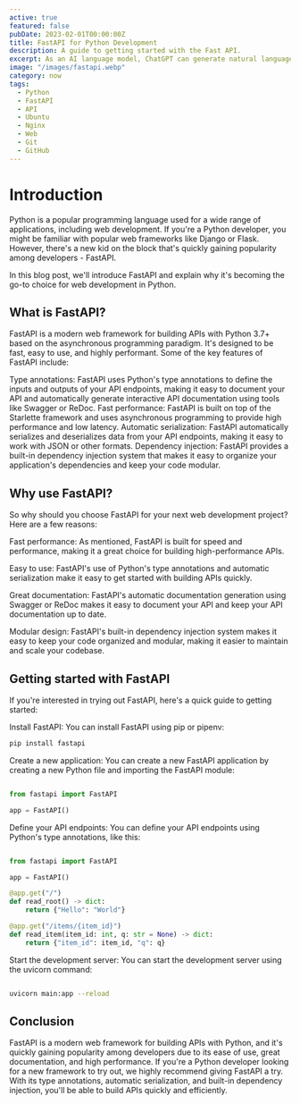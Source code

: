 ```yaml
---
active: true
featured: false
pubDate: 2023-02-01T00:00:00Z
title: FastAPI for Python Development
description: A guide to getting started with the Fast API.
excerpt: As an AI language model, ChatGPT can generate natural language text in response to prompts given to it.
image: "/images/fastapi.webp"
category: now
tags:
  - Python
  - FastAPI
  - API
  - Ubuntu
  - Nginx
  - Web
  - Git
  - GitHub
---
```


# Introduction

Python is a popular programming language used for a wide range of applications, including web development. If you're a Python developer, you might be familiar with popular web frameworks like Django or Flask. However, there's a new kid on the block that's quickly gaining popularity among developers - FastAPI.

In this blog post, we'll introduce FastAPI and explain why it's becoming the go-to choice for web development in Python.

## What is FastAPI?

FastAPI is a modern web framework for building APIs with Python 3.7+ based on the asynchronous programming paradigm. It's designed to be fast, easy to use, and highly performant. Some of the key features of FastAPI include:

Type annotations: FastAPI uses Python's type annotations to define the inputs and outputs of your API endpoints, making it easy to document your API and automatically generate interactive API documentation using tools like Swagger or ReDoc.
Fast performance: FastAPI is built on top of the Starlette framework and uses asynchronous programming to provide high performance and low latency.
Automatic serialization: FastAPI automatically serializes and deserializes data from your API endpoints, making it easy to work with JSON or other formats.
Dependency injection: FastAPI provides a built-in dependency injection system that makes it easy to organize your application's dependencies and keep your code modular.

## Why use FastAPI?

So why should you choose FastAPI for your next web development project? Here are a few reasons:

Fast performance: As mentioned, FastAPI is built for speed and performance, making it a great choice for building high-performance APIs.

Easy to use: FastAPI's use of Python's type annotations and automatic serialization make it easy to get started with building APIs quickly.

Great documentation: FastAPI's automatic documentation generation using Swagger or ReDoc makes it easy to document your API and keep your API documentation up to date.

Modular design: FastAPI's built-in dependency injection system makes it easy to keep your code organized and modular, making it easier to maintain and scale your codebase.

## Getting started with FastAPI

If you're interested in trying out FastAPI, here's a quick guide to getting started:

Install FastAPI: You can install FastAPI using pip or pipenv:

```bash
pip install fastapi
```

Create a new application: You can create a new FastAPI application by creating a new Python file and importing the FastAPI module:

```python

from fastapi import FastAPI

app = FastAPI()
```

Define your API endpoints: You can define your API endpoints using Python's type annotations, like this:

```python

from fastapi import FastAPI

app = FastAPI()

@app.get("/")
def read_root() -> dict:
    return {"Hello": "World"}

@app.get("/items/{item_id}")
def read_item(item_id: int, q: str = None) -> dict:
    return {"item_id": item_id, "q": q}

```

Start the development server: You can start the development server using the uvicorn command:

```bash

uvicorn main:app --reload
```

## Conclusion

FastAPI is a modern web framework for building APIs with Python, and it's quickly gaining popularity among developers due to its ease of use, great documentation, and high performance. If you're a Python developer looking for a new framework to try out, we highly recommend giving FastAPI a try. With its type annotations, automatic serialization, and built-in dependency injection, you'll be able to build APIs quickly and efficiently.
